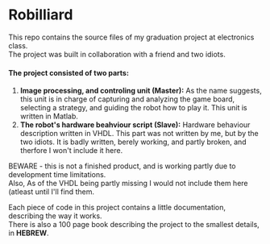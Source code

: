 Robilliard
==========
<p>
This repo contains the source files of my graduation project at electronics class.</br>
The project was built in collaboration with a friend and two idiots.
</p><p>
<h4>The project consisted of two parts:</h4>
<ol>
  <li>
    <strong>Image processing, and controling unit (Master):</strong>
    As the name suggests, this unit is in charge of capturing and analyzing the game board, selecting a strategy, and guiding the robot how to play it. This unit is written in Matlab.
  </li>
  <li>
    <strong>The robot's hardware beahviour script (Slave):</strong>
    Hardware behaviour description written in VHDL. This part was not written by me, but by the two idiots. It is badly written, berely working, and partly broken, and therfore I won't include it here.
  </li>
</ol>
</p><p>
BEWARE - this is not a finished product, and is working partly due to development time limitations.</br>
Also, As of the VHDL being partly missing I would not include them here (atleast until I'll find them.
</p><p>
Each piece of code in this project contains a little documentation, describing the way it works.<br>
There is also a 100 page book describing the project to the smallest details, in <strong>HEBREW</strong>.
</p>

